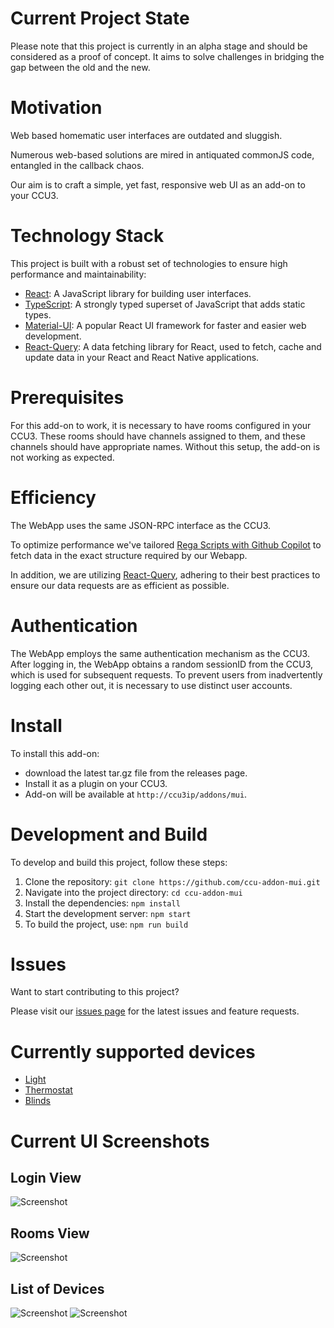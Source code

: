 # Current Project State

Please note that this project is currently in an alpha stage and should be considered as a proof of concept. 
It aims to solve challenges in bridging the gap between the old and the new. 

# Motivation

Web based homematic user interfaces are outdated and sluggish.

Numerous web-based solutions are mired in antiquated commonJS code, entangled in the callback chaos.

Our aim is to craft a simple, yet fast, responsive web UI as an add-on to your CCU3.

# Technology Stack

This project is built with a robust set of technologies to ensure high performance and maintainability:

- [React](https://reactjs.org/): A JavaScript library for building user interfaces.
- [TypeScript](https://www.typescriptlang.org/): A strongly typed superset of JavaScript that adds static types.
- [Material-UI](https://mui.com/): A popular React UI framework for faster and easier web development.
- [React-Query](https://react-query.tanstack.com/): A data fetching library for React, used to fetch, cache and update data in your React and React Native applications.

# Prerequisites

For this add-on to work, it is necessary to have rooms configured in your CCU3. These rooms should have channels assigned to them, and these channels should have appropriate names. Without this setup, the add-on is not working as expected.

# Efficiency

The WebApp uses the same JSON-RPC interface as the CCU3.

To optimize performance we've tailored [Rega Scripts with Github Copilot](/apps/ccu-addon-mui/src/rega) to fetch data in the exact structure required by our Webapp.

In addition, we are utilizing [React-Query](https://react-query.tanstack.com/), adhering to their best practices to ensure our data requests are as efficient as possible.

# Authentication

The WebApp employs the same authentication mechanism as the CCU3. 
After logging in, the WebApp obtains a random sessionID from the CCU3, which is used for subsequent requests. 
To prevent users from inadvertently logging each other out, it is necessary to use distinct user accounts.

# Install

To install this add-on: 
- download the latest tar.gz file from the releases page. 
- Install it as a plugin on your CCU3. 
- Add-on will be available at `http://ccu3ip/addons/mui`.

# Development and Build

To develop and build this project, follow these steps:

1. Clone the repository: `git clone https://github.com/ccu-addon-mui.git`
2. Navigate into the project directory: `cd ccu-addon-mui`
3. Install the dependencies: `npm install`
4. Start the development server: `npm start`
5. To build the project, use: `npm run build`

# Issues

Want to start contributing to this project? 

Please visit our [issues page](https://github.com/your-repo-name/issues) for the latest issues and feature requests.

# Currently supported devices

- [Light](/apps/ccu-addon-mui/src/app/LightControl.tsx)
- [Thermostat](/apps/ccu-addon-mui/src/app/ThermostatControl.tsx)
- [Blinds](/apps/ccu-addon-mui/src/app/BlindsControl.tsx)

# Current UI Screenshots

## Login View
![Screenshot](/docs/Login.png)

## Rooms View
![Screenshot](/docs/Rooms.png)

## List of Devices
![Screenshot](/docs/ListOfDevices1.png)
![Screenshot](/docs/ListOfDevices2.png)